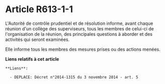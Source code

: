 # Article R613-1-1

L'Autorité de contrôle prudentiel et de résolution informe, avant chaque réunion d'un collège des superviseurs, tous les
membres de celui-ci de l'organisation de la réunion, des principales questions à aborder et des activités qui seront
examinées. 

Elle informe tous les membres des mesures prises ou des actions menées.

**Liens relatifs à cet article**

	**Liens**:

	  - DEPLACE: Décret n°2014-1315 du 3 novembre 2014 - art. 5
